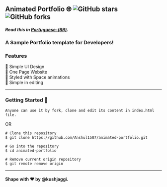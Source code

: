 ## Animated Portfolio 🌐 ![GitHub stars](https://img.shields.io/github/stars/anshul1507/animated-portfolio) ![GitHub forks](https://img.shields.io/github/forks/anshul1507/animated-portfolio)

#### _Read this in [Portuguese-(BR)](translations/README.pt_br.md)._

### A Sample Portfolio template for Developers!

### Features

📙 Simple UI Design\
📙 One Page Website\
📙 Styled with Space animations\
📙 Simple in editing

---

### Getting Started 🚀

`Anyone can use it by fork, clone and edit its content in index.html file.`

OR

```
# Clone this repository
$ git clone https://github.com/Anshul1507/animated-portfolio.git

# Go into the repository
$ cd animated-portfolio

# Remove current origin repository
$ git remote remove origin
```

---

#### Shape with ❤ by @kushjaggi.
